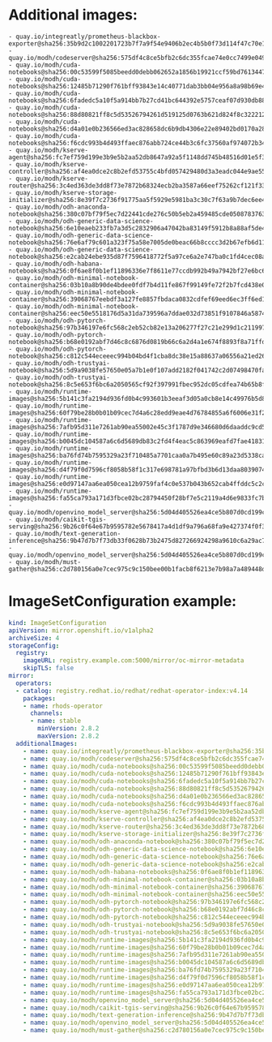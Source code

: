 # Additional images:
    - quay.io/integreatly/prometheus-blackbox-exporter@sha256:35b9d2c1002201723b7f7a9f54e9406b2ec4b5b0f73d114f47c70e15956103b5
    - quay.io/modh/codeserver@sha256:575df4c8ce5bfb2c6dc355fcae74e0cc7499e0490f4d9deeb9788fe3aaa7f6d1
    - quay.io/modh/cuda-notebooks@sha256:00c53599f5085beedd0debb062652a1856b19921ccf59bd76134471d24c3fa7d
    - quay.io/modh/cuda-notebooks@sha256:12485b71290f761bff93843e14c40771dab3bb04e956a8a98b69e4b573c5f8ee
    - quay.io/modh/cuda-notebooks@sha256:6fadedc5a10f5a914bb7b27cd41bc644392e5757ceaf07d930db884112054265
    - quay.io/modh/cuda-notebooks@sha256:88d80821ff8c5d53526794261d519125d0763b621d824f8c3222127dab7b6cc8
    - quay.io/modh/cuda-notebooks@sha256:d4a01e0b236566ed3ac828658dc6b9db4306e22e89402bd0170a288a82c0e578
    - quay.io/modh/cuda-notebooks@sha256:f6cdc993b4d493ffaec876abb724ce44b3c6fc37560af974072b346e45ac1a3b
    - quay.io/modh/kserve-agent@sha256:fc7ef759d199e3b9e5b2aa52db8647a92a5f1148dd745b48516d01e5f3de1dce
    - quay.io/modh/kserve-controller@sha256:af4ea0dce2c8b2efd53755c4bfd057429480d3a3eadc044e9ae55e22c74e0bcd
    - quay.io/modh/kserve-router@sha256:3c4ed363de3dd8f73e7872b68324ecb2ba3587a66eef75262cf121f33244aba2
    - quay.io/modh/kserve-storage-initializer@sha256:8e39f7c2736f91775aa5f5929e5981ba3c30c7f63a9b7dec6ee4c655ab1d5e70
    - quay.io/modh/odh-anaconda-notebook@sha256:380c07bf79f5ec7d22441cde276c50b5eb2a459485cde05087837639a566ae3d
    - quay.io/modh/odh-generic-data-science-notebook@sha256:6e10eaeb233fb7a3d5c2832906a47042ba83149f5912b8a88af5de4b3b19af41
    - quay.io/modh/odh-generic-data-science-notebook@sha256:76e6af79c601a323f75a58e7005de0beac66b8cccc3d2b67efb6d11d85f0cfa1
    - quay.io/modh/odh-generic-data-science-notebook@sha256:e2cab24ebe935d87f7596418772f5a97ce6a2e747ba0c1fd4cec08a728e99403
    - quay.io/modh/odh-habana-notebooks@sha256:0f6ae8f0b1ef11896336e7f8611e77ccdb992b49a7942bf27e6bc64d73205d05
    - quay.io/modh/odh-minimal-notebook-container@sha256:03b10a8b90de4bdee0fdf7b4d11fe867f99149fe72f2b7fcd438e0a1f29db3e2
    - quay.io/modh/odh-minimal-notebook-container@sha256:39068767eebdf3a127fe8857fbdaca0832cdfef69eed6ec3ff6ed1858029420f
    - quay.io/modh/odh-minimal-notebook-container@sha256:eec50e5518176d5a31da739596a7ddae032d73851f9107846a587442ebd10a82
    - quay.io/modh/odh-pytorch-notebook@sha256:97b346197e6fc568c2eb52cb82e13a206277f27c21e299d1c211997f140f638b
    - quay.io/modh/odh-pytorch-notebook@sha256:b68e0192abf7d46c8c6876d0819b66c6a2d4a1e674f8893f8a71ffdcba96866c
    - quay.io/modh/odh-pytorch-notebook@sha256:c812c544eceeec994b04bd4f1cba8dc38e15a88637a06556a21ed26f808c4b4a
    - quay.io/modh/odh-trustyai-notebook@sha256:5d9a9038fe57650e05a7b1e0f107add2182f041742c2d07498470fa4e3a95306
    - quay.io/modh/odh-trustyai-notebook@sha256:8c5e653f6bc6a2050565cf92f397991fbec952dc05cdfea74b65b8fd3047c9d4
    - quay.io/modh/runtime-images@sha256:5b141c3fa2194d936fd0b4c993601b3eeaf3d05a0cb8e14c49976b5d8a59635f
    - quay.io/modh/runtime-images@sha256:60f79be28b0b01b09cec7d4a6c28edd9eae4d76784855a6f6006e31f2c1b21ff
    - quay.io/modh/runtime-images@sha256:7afb95d311e7261ab90ea55002e45c3f1787d9e346680d6daaddc9cd53697331
    - quay.io/modh/runtime-images@sha256:b0045dc104587a6c6d5689db83c2fd4f4eac5c863969eafd7fae418316b69df1
    - quay.io/modh/runtime-images@sha256:ba76fd74b7595329a23f710485a7701caa0a7b495e60c89a23d5338ca13cf2e2
    - quay.io/modh/runtime-images@sha256:d4f79f0d7596cf8058b58f1c317e698781a97bfbd3b6d13daa80390742ff6eac
    - quay.io/modh/runtime-images@sha256:e0d97147aa6ea050cea12b9759faf4c0e537b043b652cab4ffddc5c2caac23cc
    - quay.io/modh/runtime-images@sha256:fa55ca793a171d3fbce02bc28794450f28bf7e5c2119a4d6e9833fc7b7fe9e05
    - quay.io/modh/openvino_model_server@sha256:5d04d405526ea4ce5b807d0cd199ccf7f71bab1228907c091e975efa770a4908
    - quay.io/modh/caikit-tgis-serving@sha256:9b26c0f64e67b9595782e5678417a4d1df9a796a68fa9e427374f0f373629c16
    - quay.io/modh/text-generation-inference@sha256:9b47d7b7f73db33f0628b73b2475d827266924298a9610c6a29ac72bf0ee6bf1
    - quay.io/modh/openvino_model_server@sha256:5d04d405526ea4ce5b807d0cd199ccf7f71bab1228907c091e975efa770a4908
    - quay.io/modh/must-gather@sha256:c2d780156a0e7cec975c9c150bee00b1facb8f6213e7b98a7a489448d76dfd94


# ImageSetConfiguration example:
```yaml
kind: ImageSetConfiguration
apiVersion: mirror.openshift.io/v1alpha2
archiveSize: 4
storageConfig:
  registry: 
    imageURL: registry.example.com:5000/mirror/oc-mirror-metadata
    skipTLS: false                       
mirror:
  operators:
  - catalog: registry.redhat.io/redhat/redhat-operator-index:v4.14
    packages:
    - name: rhods-operator
      channels:
      - name: stable
        minVersion: 2.8.2
        maxVersion: 2.8.2
  additionalImages:   
    - name: quay.io/integreatly/prometheus-blackbox-exporter@sha256:35b9d2c1002201723b7f7a9f54e9406b2ec4b5b0f73d114f47c70e15956103b5
    - name: quay.io/modh/codeserver@sha256:575df4c8ce5bfb2c6dc355fcae74e0cc7499e0490f4d9deeb9788fe3aaa7f6d1
    - name: quay.io/modh/cuda-notebooks@sha256:00c53599f5085beedd0debb062652a1856b19921ccf59bd76134471d24c3fa7d
    - name: quay.io/modh/cuda-notebooks@sha256:12485b71290f761bff93843e14c40771dab3bb04e956a8a98b69e4b573c5f8ee
    - name: quay.io/modh/cuda-notebooks@sha256:6fadedc5a10f5a914bb7b27cd41bc644392e5757ceaf07d930db884112054265
    - name: quay.io/modh/cuda-notebooks@sha256:88d80821ff8c5d53526794261d519125d0763b621d824f8c3222127dab7b6cc8
    - name: quay.io/modh/cuda-notebooks@sha256:d4a01e0b236566ed3ac828658dc6b9db4306e22e89402bd0170a288a82c0e578
    - name: quay.io/modh/cuda-notebooks@sha256:f6cdc993b4d493ffaec876abb724ce44b3c6fc37560af974072b346e45ac1a3b
    - name: quay.io/modh/kserve-agent@sha256:fc7ef759d199e3b9e5b2aa52db8647a92a5f1148dd745b48516d01e5f3de1dce
    - name: quay.io/modh/kserve-controller@sha256:af4ea0dce2c8b2efd53755c4bfd057429480d3a3eadc044e9ae55e22c74e0bcd
    - name: quay.io/modh/kserve-router@sha256:3c4ed363de3dd8f73e7872b68324ecb2ba3587a66eef75262cf121f33244aba2
    - name: quay.io/modh/kserve-storage-initializer@sha256:8e39f7c2736f91775aa5f5929e5981ba3c30c7f63a9b7dec6ee4c655ab1d5e70
    - name: quay.io/modh/odh-anaconda-notebook@sha256:380c07bf79f5ec7d22441cde276c50b5eb2a459485cde05087837639a566ae3d
    - name: quay.io/modh/odh-generic-data-science-notebook@sha256:6e10eaeb233fb7a3d5c2832906a47042ba83149f5912b8a88af5de4b3b19af41
    - name: quay.io/modh/odh-generic-data-science-notebook@sha256:76e6af79c601a323f75a58e7005de0beac66b8cccc3d2b67efb6d11d85f0cfa1
    - name: quay.io/modh/odh-generic-data-science-notebook@sha256:e2cab24ebe935d87f7596418772f5a97ce6a2e747ba0c1fd4cec08a728e99403
    - name: quay.io/modh/odh-habana-notebooks@sha256:0f6ae8f0b1ef11896336e7f8611e77ccdb992b49a7942bf27e6bc64d73205d05
    - name: quay.io/modh/odh-minimal-notebook-container@sha256:03b10a8b90de4bdee0fdf7b4d11fe867f99149fe72f2b7fcd438e0a1f29db3e2
    - name: quay.io/modh/odh-minimal-notebook-container@sha256:39068767eebdf3a127fe8857fbdaca0832cdfef69eed6ec3ff6ed1858029420f
    - name: quay.io/modh/odh-minimal-notebook-container@sha256:eec50e5518176d5a31da739596a7ddae032d73851f9107846a587442ebd10a82
    - name: quay.io/modh/odh-pytorch-notebook@sha256:97b346197e6fc568c2eb52cb82e13a206277f27c21e299d1c211997f140f638b
    - name: quay.io/modh/odh-pytorch-notebook@sha256:b68e0192abf7d46c8c6876d0819b66c6a2d4a1e674f8893f8a71ffdcba96866c
    - name: quay.io/modh/odh-pytorch-notebook@sha256:c812c544eceeec994b04bd4f1cba8dc38e15a88637a06556a21ed26f808c4b4a
    - name: quay.io/modh/odh-trustyai-notebook@sha256:5d9a9038fe57650e05a7b1e0f107add2182f041742c2d07498470fa4e3a95306
    - name: quay.io/modh/odh-trustyai-notebook@sha256:8c5e653f6bc6a2050565cf92f397991fbec952dc05cdfea74b65b8fd3047c9d4
    - name: quay.io/modh/runtime-images@sha256:5b141c3fa2194d936fd0b4c993601b3eeaf3d05a0cb8e14c49976b5d8a59635f
    - name: quay.io/modh/runtime-images@sha256:60f79be28b0b01b09cec7d4a6c28edd9eae4d76784855a6f6006e31f2c1b21ff
    - name: quay.io/modh/runtime-images@sha256:7afb95d311e7261ab90ea55002e45c3f1787d9e346680d6daaddc9cd53697331
    - name: quay.io/modh/runtime-images@sha256:b0045dc104587a6c6d5689db83c2fd4f4eac5c863969eafd7fae418316b69df1
    - name: quay.io/modh/runtime-images@sha256:ba76fd74b7595329a23f710485a7701caa0a7b495e60c89a23d5338ca13cf2e2
    - name: quay.io/modh/runtime-images@sha256:d4f79f0d7596cf8058b58f1c317e698781a97bfbd3b6d13daa80390742ff6eac
    - name: quay.io/modh/runtime-images@sha256:e0d97147aa6ea050cea12b9759faf4c0e537b043b652cab4ffddc5c2caac23cc
    - name: quay.io/modh/runtime-images@sha256:fa55ca793a171d3fbce02bc28794450f28bf7e5c2119a4d6e9833fc7b7fe9e05
    - name: quay.io/modh/openvino_model_server@sha256:5d04d405526ea4ce5b807d0cd199ccf7f71bab1228907c091e975efa770a4908
    - name: quay.io/modh/caikit-tgis-serving@sha256:9b26c0f64e67b9595782e5678417a4d1df9a796a68fa9e427374f0f373629c16
    - name: quay.io/modh/text-generation-inference@sha256:9b47d7b7f73db33f0628b73b2475d827266924298a9610c6a29ac72bf0ee6bf1
    - name: quay.io/modh/openvino_model_server@sha256:5d04d405526ea4ce5b807d0cd199ccf7f71bab1228907c091e975efa770a4908
    - name: quay.io/modh/must-gather@sha256:c2d780156a0e7cec975c9c150bee00b1facb8f6213e7b98a7a489448d76dfd94

```
